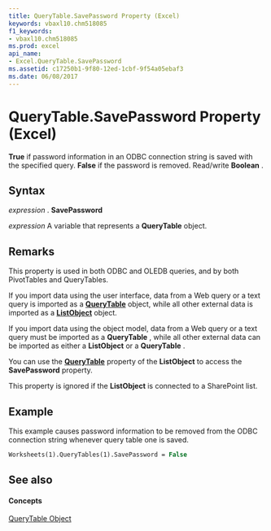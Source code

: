 ```yaml
---
title: QueryTable.SavePassword Property (Excel)
keywords: vbaxl10.chm518085
f1_keywords:
- vbaxl10.chm518085
ms.prod: excel
api_name:
- Excel.QueryTable.SavePassword
ms.assetid: c17250b1-9f80-12ed-1cbf-9f54a05ebaf3
ms.date: 06/08/2017
---
```



# QueryTable.SavePassword Property (Excel)

 **True** if password information in an ODBC connection string is saved with the specified query. **False** if the password is removed. Read/write **Boolean** .


## Syntax

 _expression_ . **SavePassword**

 _expression_ A variable that represents a **QueryTable** object.


## Remarks

This property is used in both ODBC and OLEDB queries, and by both PivotTables and QueryTables.

If you import data using the user interface, data from a Web query or a text query is imported as a  **[QueryTable](Excel.QueryTable.md)** object, while all other external data is imported as a **[ListObject](Excel.ListObject.md)** object.

If you import data using the object model, data from a Web query or a text query must be imported as a  **QueryTable** , while all other external data can be imported as either a **ListObject** or a **QueryTable** .

You can use the  **[QueryTable](Excel.ListObject.QueryTable.md)** property of the **ListObject** to access the **SavePassword** property.

This property is ignored if the  **ListObject** is connected to a SharePoint list.


## Example

This example causes password information to be removed from the ODBC connection string whenever query table one is saved.


```vb
Worksheets(1).QueryTables(1).SavePassword = False
```


## See also


#### Concepts


[QueryTable Object](Excel.QueryTable.md)

